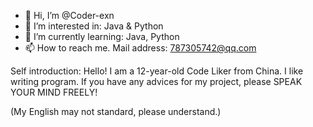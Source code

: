 - 👋 Hi, I’m @Coder-exn
- 👀 I’m interested in: Java & Python
- 🌱 I’m currently learning: Java, Python
- 📫 How to reach me. Mail address: 787305742@qq.com

Self introduction:
Hello! I am a 12-year-old Code Liker from China.
I like writing program. If you have any advices for my project, please SPEAK YOUR MIND FREELY!

(My English may not standard, please understand.)

<!---
Coder-exn/Coder-exn is a ✨ special ✨ repository because its `README.md` (this file) appears on your GitHub profile.
You can click the Preview link to take a look at your changes.
--->
